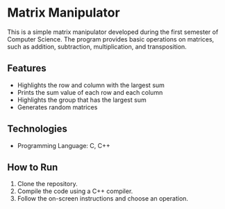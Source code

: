 # Matrix Manipulator

This is a simple matrix manipulator developed during the first semester of Computer Science. The program provides basic operations on matrices, such as addition, subtraction, multiplication, and transposition.

## Features
- Highlights the row and column with the largest sum
- Prints the sum value of each row and each column
- Highlights the group that has the largest sum
- Generates random matrices  

## Technologies
- Programming Language: C, C++ 

## How to Run
1. Clone the repository.
2. Compile the code using a C++ compiler.
3. Follow the on-screen instructions and choose an operation.
